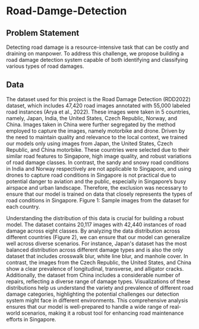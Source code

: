 # Road-Damge-Detection

## Problem Statement

Detecting road damage is a resource-intensive task that can be costly and draining on manpower.  To address this challenge, we propose building a road damage detection system capable of both identifying and classifying various types of road damages.

## Data

The dataset used for this project is the Road Damage Detection (RDD2022) dataset, which includes 47,420 road images annotated with 55,000 labeled road instances (Arya et al., 2022). These images were taken in 5 countries, namely, Japan, India, the United States, Czech Republic, Norway, and China. Images taken in China were further segregated by the method employed to capture the images, namely motorbike and drone. Driven by the need to maintain quality and relevance to the local context, we trained our models only using images from Japan, the United States, Czech Republic, and China motorbike. These countries were selected due to their similar road features to Singapore, high image quality, and robust variations of road damage classes. In contrast, the sandy and snowy road conditions in India and Norway respectively are not applicable to Singapore, and using drones to capture road conditions in Singapore is not practical due to potential danger to aviation and the public, especially in Singapore’s busy airspace and urban landscape. Therefore, the exclusion was necessary to ensure that our model is trained on data that closely represents the types of road conditions in Singapore.
 Figure 1: Sample images from the dataset for each country.

Understanding the distribution of this data is crucial for building a robust model. The dataset contains 20,117 images with 42,440 instances of road damage across eight classes. By analyzing the data distribution across different countries (Figure 2), we can ensure that our model can generalize well across diverse scenarios. For instance, Japan's dataset has the most balanced distribution across different damage types and is also the only dataset that includes crosswalk blur, white line blur, and manhole cover. In contrast, the images from the Czech Republic, the United States, and China show a clear prevalence of longitudinal, transverse, and alligator cracks. Additionally, the dataset from China includes a considerable number of repairs, reflecting a diverse range of damage types. Visualizations of these distributions help us understand the variety and prevalence of different road damage categories, highlighting the potential challenges our detection system might face in different environments. This comprehensive analysis ensures that our model is well-prepared to handle a wide range of real-world scenarios, making it a robust tool for enhancing road maintenance efforts in Singapore.

